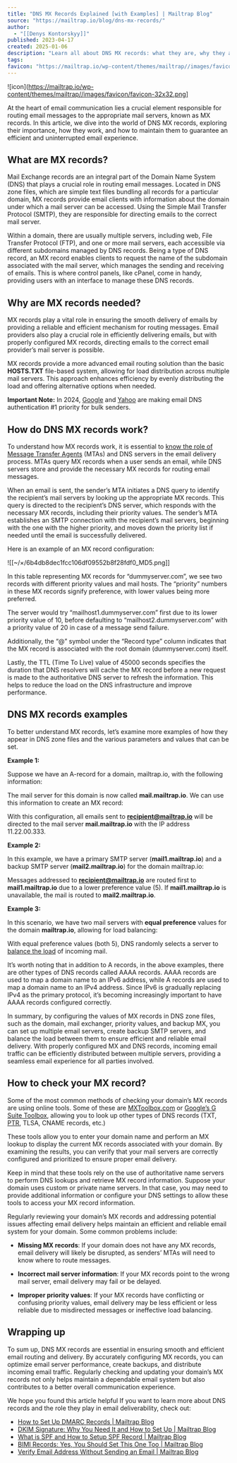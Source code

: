 ```yaml
---
title: "DNS MX Records Explained [with Examples] | Mailtrap Blog"
source: "https://mailtrap.io/blog/dns-mx-records/"
author:
  - "[[Denys Kontorskyy]]"
published: 2023-04-17
created: 2025-01-06
description: "Learn all about DNS MX records: what they are, why they are important, how they work, and see examples. Read more."
tags:
favicon: "https://mailtrap.io/wp-content/themes/mailtrap//images/favicon/favicon-32x32.png"
---
```

![icon](https://mailtrap.io/wp-content/themes/mailtrap//images/favicon/favicon-32x32.png]

At the heart of email communication lies a crucial element responsible for routing email messages to the appropriate mail servers, known as MX records. In this article, we dive into the world of DNS MX records, exploring their importance, how they work, and how to maintain them to guarantee an efficient and uninterrupted email experience.

## What are MX records?

Mail Exchange records are an integral part of the Domain Name System (DNS) that plays a crucial role in routing email messages. Located in DNS zone files, which are simple text files bundling all records for a particular domain, MX records provide email clients with information about the domain under which a mail server can be accessed. Using the Simple Mail Transfer Protocol (SMTP), they are responsible for directing emails to the correct mail server.

Within a domain, there are usually multiple servers, including web, File Transfer Protocol (FTP), and one or more mail servers, each accessible via different subdomains managed by DNS records. Being a type of DNS record, an MX record enables clients to request the name of the subdomain associated with the mail server, which manages the sending and receiving of emails. This is where control panels, like cPanel, come in handy, providing users with an interface to manage these DNS records.

## Why are MX records needed?

MX records play a vital role in ensuring the smooth delivery of emails by providing a reliable and efficient mechanism for routing messages. Email providers also play a crucial role in efficiently delivering emails, but with properly configured MX records, directing emails to the correct email provider’s mail server is possible.

MX records provide a more advanced email routing solution than the basic **HOSTS.TXT** file-based system, allowing for load distribution across multiple mail servers. This approach enhances efficiency by evenly distributing the load and offering alternative options when needed.

**Important Note:** In 2024, [Google](https://blog.google/products/gmail/gmail-security-authentication-spam-protection/) and [Yahoo](https://blog.postmaster.yahooinc.com/post/730172167494483968/more-secure-less-spam) are making email DNS authentication #1 priority for bulk senders.

## How do DNS MX records work?

To understand how MX records work, it is essential to [know the role of Message Transfer Agents](https://mailtrap.io/blog/mail-transfer-agent/) (MTAs) and DNS servers in the email delivery process. MTAs query MX records when a user sends an email, while DNS servers store and provide the necessary MX records for routing email messages.

When an email is sent, the sender’s MTA initiates a DNS query to identify the recipient’s mail servers by looking up the appropriate MX records. This query is directed to the recipient’s DNS server, which responds with the necessary MX records, including their priority values. The sender’s MTA establishes an SMTP connection with the recipient’s mail servers, beginning with the one with the higher priority, and moves down the priority list if needed until the email is successfully delivered.

Here is an example of an MX record configuration:

![[~/×/6b4db8dec1fcc106df09552b8f28fdf0_MD5.png]]

In this table representing MX records for “dummyserver.com”, we see two records with different priority values and mail hosts. The “priority” numbers in these MX records signify preference, with lower values being more preferred.

The server would try “mailhost1.dummyserver.com” first due to its lower priority value of 10, before defaulting to “mailhost2.dummyserver.com” with a priority value of 20 in case of a message send failure.

Additionally, the “@” symbol under the “Record type” column indicates that the MX record is associated with the root domain (dummyserver.com) itself.

Lastly, the TTL (Time To Live) value of 45000 seconds specifies the duration that DNS resolvers will cache the MX record before a new request is made to the authoritative DNS server to refresh the information. This helps to reduce the load on the DNS infrastructure and improve performance.

## DNS MX records examples

To better understand MX records, let’s examine more examples of how they appear in DNS zone files and the various parameters and values that can be set.

**Example 1:**

Suppose we have an A-record for a domain, mailtrap.io, with the following information:

The mail server for this domain is now called **mail.mailtrap.io**. We can use this information to create an MX record:

With this configuration, all emails sent to **recipient@mailtrap.io** will be directed to the mail server **mail.mailtrap.io** with the IP address 11.22.00.333.

**Example 2:**

In this example, we have a primary SMTP server (**mail1.mailtrap.io**) and a backup SMTP server (**mail2.mailtrap.io**) for the domain mailtrap.io:

Messages addressed to **recipient@mailtrap.io** are routed first to **mail1.mailtrap.io** due to a lower preference value (5). If **mail1.mailtrap.io** is unavailable, the mail is routed to **mail2.mailtrap.io**.

**Example 3:**

In this scenario, we have two mail servers with **equal preference** values for the domain **mailtrap.io**, allowing for load balancing:

With equal preference values (both 5), DNS randomly selects a server to [balance the load](https://mailtrap.io/blog/actionmailer-balancer/) of incoming mail.

It’s worth noting that in addition to A records, in the above examples, there are other types of DNS records called AAAA records. AAAA records are used to map a domain name to an IPv6 address, while A records are used to map a domain name to an IPv4 address. Since IPv6 is gradually replacing IPv4 as the primary protocol, it’s becoming increasingly important to have AAAA records configured correctly.

In summary, by configuring the values of MX records in DNS zone files, such as the domain, mail exchanger, priority values, and backup MX, you can set up multiple email servers, create backup SMTP servers, and balance the load between them to ensure efficient and reliable email delivery. With properly configured MX and DNS records, incoming email traffic can be efficiently distributed between multiple servers, providing a seamless email experience for all parties involved.

## How to check your MX record?

Some of the most common methods of checking your domain’s MX records are using online tools. Some of these are [MXToolbox.com](http://mxtoolbox.com/) or [Google’s G Suite Toolbox](http://toolbox.googleapps.com/apps/dig), allowing you to look up other types of DNS records (TXT, [PTR](https://mailtrap.io/blog/ptr-records/), TLSA, CNAME records, etc.) 

These tools allow you to enter your domain name and perform an MX lookup to display the current MX records associated with your domain. By examining the results, you can verify that your mail servers are correctly configured and prioritized to ensure proper email delivery.

Keep in mind that these tools rely on the use of authoritative name servers to perform DNS lookups and retrieve MX record information. Suppose your domain uses custom or private name servers. In that case, you may need to provide additional information or configure your DNS settings to allow these tools to access your MX record information.

Regularly reviewing your domain’s MX records and addressing potential issues affecting email delivery helps maintain an efficient and reliable email system for your domain. Some common problems include:  

- **Missing MX records**: If your domain does not have any MX records, email delivery will likely be disrupted, as senders’ MTAs will need to know where to route messages.

- **Incorrect mail server information**: If your MX records point to the wrong mail server, email delivery may fail or be delayed.

- **Improper priority values**: If your MX records have conflicting or confusing priority values, email delivery may be less efficient or less reliable due to misdirected messages or ineffective load balancing.

## Wrapping up

To sum up, DNS MX records are essential in ensuring smooth and efficient email routing and delivery. By accurately configuring MX records, you can optimize email server performance, create backups, and distribute incoming email traffic. Regularly checking and updating your domain’s MX records not only helps maintain a dependable email system but also contributes to a better overall communication experience. 

We hope you found this article helpful If you want to learn more about DNS records and the role they play in email deliverability, check out: 

- [How to Set Up DMARC Records | Mailtrap Blog](https://mailtrap.io/blog/dmarc-setup/)
- [DKIM Signature: Why You Need It and How to Set Up | Mailtrap Blog](https://mailtrap.io/blog/dkim/)
- [What is SPF and How to Setup SPF Record | Mailtrap Blog](https://mailtrap.io/blog/spf-records-explained/)
- [BIMI Records: Yes, You Should Set This One Too | Mailtrap Blog](https://mailtrap.io/blog/bimi-email/)
- [Verify Email Address Without Sending an Email | Mailtrap Blog](https://mailtrap.io/blog/verify-email-address-without-sending/)